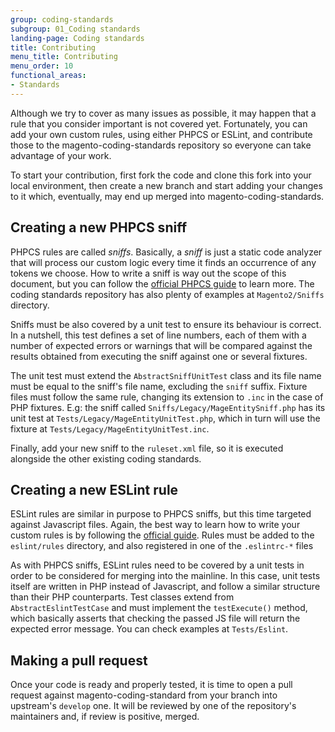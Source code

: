```yaml
---
group: coding-standards
subgroup: 01_Coding standards
landing-page: Coding standards
title: Contributing
menu_title: Contributing
menu_order: 10
functional_areas:
- Standards
---
```


Although we try to cover as many issues as possible, it may happen that a rule that you consider important is not covered yet.
Fortunately, you can add your own custom rules, using either PHPCS or ESLint, 
and contribute those to the magento-coding-standards repository so everyone can take advantage of your work.

To start your contribution, first fork the code and clone this fork into your local environment, then create a new branch and start adding your 
changes to it which, eventually, may end up merged into magento-coding-standards.

## Creating a new PHPCS sniff

PHPCS rules are called _sniffs_. Basically, a _sniff_ is just a static code analyzer that will process our custom logic
every time it finds an occurrence of any tokens we choose. How to write a sniff is way out the scope of this document,
but you can follow the [official PHPCS guide](https://github.com/squizlabs/PHP_CodeSniffer/wiki/Coding-Standard-Tutorial) 
to learn more. The coding standards repository has also plenty of examples at `Magento2/Sniffs` directory.

Sniffs must be also covered by a unit test to ensure its behaviour is correct. In a nutshell, this test defines a set
of line numbers, each of them with a number of expected errors or warnings that will be compared against the results
obtained from executing the sniff against one or several fixtures.

The unit test must extend the `AbstractSniffUnitTest` class and its file name must be equal to the sniff's file name, 
excluding the `sniff` suffix. Fixture files must follow the same rule, changing its extension to `.inc` in the 
case of PHP fixtures. E.g: the sniff called `Sniffs/Legacy/MageEntitySniff.php` has its unit test at `Tests/Legacy/MageEntityUnitTest.php`,
which in turn will use the fixture at `Tests/Legacy/MageEntityUnitTest.inc`.

Finally, add your new sniff to the `ruleset.xml` file, so it is executed alongside the other existing coding standards.

## Creating a new ESLint rule

ESLint rules are similar in purpose to PHPCS sniffs, but this time targeted against Javascript files. Again, the best way
to learn how to write your custom rules is by following the [official guide](https://eslint.org/docs/developer-guide/working-with-rules).
Rules must be added to the `eslint/rules` directory, and also registered in one of the `.eslintrc-*` files 

As with PHPCS sniffs, ESLint rules need to be covered by a unit tests in order to be considered for merging into the mainline.
In this case, unit tests itself are written in PHP instead of Javascript, and follow a similar structure than their PHP counterparts.
Test classes extend from `AbstractEslintTestCase` and must implement the `testExecute()` method, which basically asserts that
checking the passed JS file will return the expected error message. You can check examples at `Tests/Eslint`.

## Making a pull request

Once your code is ready and properly tested, it is time to open a pull request against magento-coding-standard from your
branch into upstream's `develop` one. It will be reviewed by one of the repository's maintainers and, if review is positive, merged.
